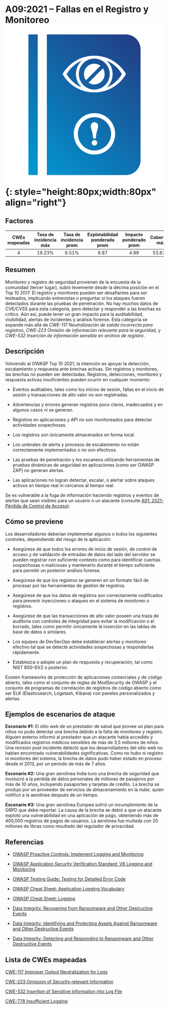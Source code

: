# A09:2021 – Fallas en el Registro y Monitoreo    ![icon](assets/TOP_10_Icons_Final_Security_Logging_and_Monitoring_Failures.png){: style="height:80px;width:80px" align="right"}

## Factores

| CWEs mapeadas | Tasa de incidencia máx | Tasa de incidencia prom | Explotabilidad ponderada prom| Impacto ponderado prom | Cobertura máx | Cobertura prom | Incidencias totales | Total CVEs |
|:-------------:|:--------------------:|:--------------------:|:--------------:|:--------------:|:----------------------:|:---------------------:|:-------------------:|:------------:|
| 4           | 19.23%             | 6.51%              | 6.87                 | 4.99                | 53.67%       | 39.97%       | 53,615            | 242        |

## Resumen

Monitoreo y registro de seguridad provienen de la encuesta de la comunidad (tercer lugar), subió levemente desde la décima posición en el Top 10 2017. El registro y monitoreo pueden ser desafiantes para ser testeados, implicando entrevistas o preguntar si los ataques fueron detectados durante las pruebas de penetración. No hay muchos datos de CVE/CVSS para esta categoría, pero detectar y responder a las brechas es crítico. Aún así, puede tener un gran impacto para la auditabilidad, visibilidad, alertas de incidentes y análisis forense. Esta categoría se expande más allá de *CWE-117 Neutralización de salida incorrecta para registros*, *CWE-223 Omisión de información relevante para la seguridad*, y *CWE-532 Inserción de información sensible en archivo de registro*.

## Descripción

Volviendo al OWASP Top 10 2021, la intención es apoyar la detección, escalamiento y respuesta ante brechas activas. Sin registros y monitoreo, las brechas no pueden ser detectadas. Registros, detecciones, monitoreo y respuesta activas insuficientes pueden ocurrir en cualquier momento:

-   Eventos auditables, tales como los inicios de sesión, fallas en el inicio de sesión y transacciones de alto valor no son registradas.

-   Advertencias y errores generan registros poco claros, inadecuados y en algunos casos ni se generan.

-   Registros en aplicaciones y API no son monitoreados para detectar actividades sospechosas.

-   Los registros son únicamente almacenados en forma local.

-   Los umbrales de alerta y procesos de escalamiento no están correctamente implementados o no son efectivos.

-   Las pruebas de penetración y los escaneos utilizando herramientas de pruebas dinámicas de seguridad en aplicaciones (como ser OWASP ZAP) no generan alertas.

-   Las aplicaciones no logran detectar, escalar, o alertar sobre ataques activos en tiempo real ni cercanos al tiempo real.

Se es vulnerable a la fuga de información haciendo registros y eventos de alertas que sean visibles para un usuario o un atacante (consulte [A01: 2021-Pérdida de Control de Acceso](A01_2021-Broken_Access_Control.es.md)).

## Cómo se previene

Los desarrolladores deberían implementar algunos o todos los siguientes controles, dependiendo del riesgo de la aplicación:

-   Asegúrese de que todos los errores de inicio de sesión, de control de acceso y de validación de entradas de datos del lado del servidor se pueden registrar con suficiente contexto como para identificar cuentas sospechosas o maliciosas y mantenerlo durante el tiempo suficiente para permitir un posterior análisis forense.

-   Asegúrese de que los registros se generen en un formato fácil de procesar por las herramientas de gestión de registros.

-   Asegúrese de que los datos de registros son correctamente codificados para prevenir inyecciones o ataques en el sistema de monitoreo o registros.

-   Asegúrese de que las transacciones de alto valor poseen una traza de auditoria con controles de integridad para evitar la modificación o el borrado, tales como permitir únicamente la inserción en las tablas de base de datos o similares.

-   Los equipos de DevSecOps debe establecer alertas y monitoreo efectivo tal que se detecte actividades sospechosas y responderlas rápidamente.

-   Establezca o adopte un plan de respuesta y recuperación, tal como NIST 800-61r2 o posterior.

Existen frameworks de protección de aplicaciones comerciales y de código abierto, tales como el conjunto de reglas de ModSecurity de OWASP y el conjunto de programas de correlación de registros de código abierto como ser ELK (Elasticsearch, Logstash, Kibana) con paneles personalizados y alertas.

## Ejemplos de escenarios de ataque

**Escenario #1:** El sitio web de un prestador de salud que provee un plan para niños no pudo detectar una brecha debido a la falta de monitoreo y registro. Alguien externo informó al prestador que un atacante había accedido y modificados registros médicos sensibles de más de 3,5 millones de niños. Una revisión post incidente detectó que los desarrolladores del sitio web no habían encontrado vulnerabilidades significativas. Como no hubo ni registro ni monitores del sistema, la brecha de datos pudo haber estado en proceso desde el 2013, por un período de más de 7 años.

**Escenario #2:** Una gran aerolínea India tuvo una brecha de seguridad que involucró a la pérdida de datos personales de millones de pasajeros por más de 10 años, incluyendo pasaportes y tarjetas de crédito. La brecha se produjo por un proveedor de servicios de almacenamiento en la nube, quien notificó a la aerolínea después de un tiempo.

**Escenario #3:** Una gran aerolínea Europea sufrió un incumplimiento de la GRPD que debe reportar. La causa de la brecha se debió a que un atacante explotó una vulnerabilidad en una aplicación de pago, obteniendo más de 400,000 registros de pagos de usuarios. La aerolínea fue multada con 20 millones de libras como resultado del regulador de privacidad.

## Referencias

-   [OWASP Proactive Controls: Implement Logging and Monitoring](https://owasp.org/www-project-proactive-controls/v3/en/c9-security-logging.html)

-   [OWASP Application Security Verification Standard: V8 Logging and Monitoring](https://owasp.org/www-project-application-security-verification-standard)

-   [OWASP Testing Guide: Testing for Detailed Error Code](https://owasp.org/www-project-web-security-testing-guide/latest/4-Web_Application_Security_Testing/08-Testing_for_Error_Handling/01-Testing_for_Error_Code)

-   [OWASP Cheat Sheet: Application Logging Vocabulary](https://cheatsheetseries.owasp.org/cheatsheets/Application_Logging_Vocabulary_Cheat_Sheet.html)

-   [OWASP Cheat Sheet: Logging](https://cheatsheetseries.owasp.org/cheatsheets/Logging_Cheat_Sheet.html)

-   [Data Integrity: Recovering from Ransomware and Other Destructive Events](https://csrc.nist.gov/publications/detail/sp/1800-11/final)

-   [Data Integrity: Identifying and Protecting Assets Against Ransomware and Other Destructive
    Events](https://csrc.nist.gov/publications/detail/sp/1800-25/final)

-   [Data Integrity: Detecting and Responding to Ransomware and Other Destructive Events](https://csrc.nist.gov/publications/detail/sp/1800-26/final)

## Lista de CWEs mapeadas 

[CWE-117 Improper Output Neutralization for Logs](https://cwe.mitre.org/data/definitions/117.html)

[CWE-223 Omission of Security-relevant Information](https://cwe.mitre.org/data/definitions/223.html)

[CWE-532 Insertion of Sensitive Information into Log File](https://cwe.mitre.org/data/definitions/532.html)

[CWE-778 Insufficient Logging](https://cwe.mitre.org/data/definitions/778.html)
